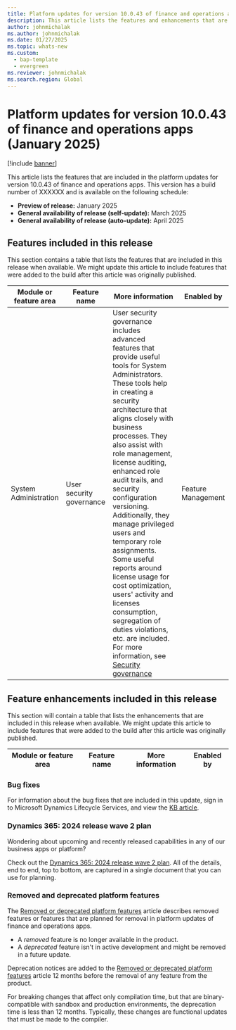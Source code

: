 ```yaml
---
title: Platform updates for version 10.0.43 of finance and operations apps (December 2025)
description: This article lists the features and enhancements that are included in the platform updates for version 10.0.43 of finance and operations apps.
author: johnmichalak
ms.author: johnmichalak
ms.date: 01/27/2025
ms.topic: whats-new
ms.custom: 
  - bap-template
  - evergreen
ms.reviewer: johnmichalak
ms.search.region: Global
---
```

# Platform updates for version 10.0.43 of finance and operations apps (January 2025)

[!include [banner](../includes/banner.md)]

This article lists the features that are included in the platform updates for version 10.0.43 of finance and operations apps. This version has a build number of XXXXXX and is available on the following schedule:

- **Preview of release:** January 2025
- **General availability of release (self-update):** March 2025
- **General availability of release (auto-update):** April 2025

## Features included in this release

This section contains a table that lists the features that are included in this release when available. We might update this article to include features that were added to the build after this article was originally published.

| Module or feature area | Feature name | More information | Enabled by |
|---|---|---|---|
| System Administration | User security governance | User security governance includes advanced features that provide useful tools for System Administrators. These tools help in creating a security architecture that aligns closely with business processes. They also assist with role management, license auditing, enhanced role audit trails, and security configuration versioning. Additionally, they manage privileged users and temporary role assignments. Some useful reports around license usage for cost optimization, users' activity and licenses consumption, segregation of duties violations, etc. are included. For more information, see [Security governance](https://go.microsoft.com/fwlink/?linkid=2285853) | Feature Management|

## Feature enhancements included in this release

This section will contain a table that lists the enhancements that are included in this release when available. We might update this article to include features that were added to the build after this article was originally published.

| Module or feature area | Feature name | More information | Enabled by |
|---|---|---|---|
 

### Bug fixes

For information about the bug fixes that are included in this update, sign in to Microsoft Dynamics Lifecycle Services, and view the [KB article](https://fix.lcs.dynamics.com/Issue/Details?bugId=XXXXXX).

### Dynamics 365: 2024 release wave 2 plan

Wondering about upcoming and recently released capabilities in any of our business apps or platform?

Check out the [Dynamics 365: 2024 release wave 2 plan](/dynamics365/release-plan/2024wave2/). All of the details, end to end, top to bottom, are captured in a single document that you can use for planning.

### Removed and deprecated platform features

The [Removed or deprecated platform features](../../fin-ops/get-started/removed-deprecated-features-platform-updates.md) article describes removed features or features that are planned for removal in platform updates of finance and operations apps.

- A *removed* feature is no longer available in the product.
- A *deprecated* feature isn't in active development and might be removed in a future update.

Deprecation notices are added to the [Removed or deprecated platform features](../../fin-ops/get-started/removed-deprecated-features-platform-updates.md) article 12 months before the removal of any feature from the product.

For breaking changes that affect only compilation time, but that are binary-compatible with sandbox and production environments, the deprecation time is less than 12 months. Typically, these changes are functional updates that must be made to the compiler.
